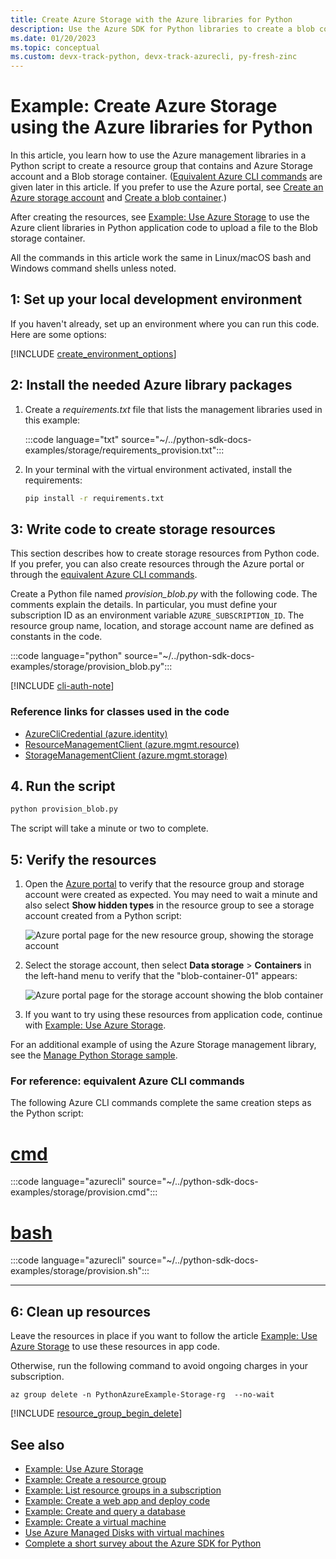 ```yaml
---
title: Create Azure Storage with the Azure libraries for Python
description: Use the Azure SDK for Python libraries to create a blob container in an Azure Storage account and then upload a file to that container.
ms.date: 01/20/2023
ms.topic: conceptual
ms.custom: devx-track-python, devx-track-azurecli, py-fresh-zinc
---
```


# Example: Create Azure Storage using the Azure libraries for Python

In this article, you learn how to use the Azure management libraries in a Python script to create a resource group that contains and Azure Storage account and a Blob storage container. ([Equivalent Azure CLI commands](#for-reference-equivalent-azure-cli-commands) are given later in this article. If you prefer to use the Azure portal, see [Create an Azure storage account](/azure/storage/common/storage-account-create?tabs=azure-portal) and [Create a blob container](/azure/storage/blobs/storage-quickstart-blobs-portal).)

After creating the resources, see [Example: Use Azure Storage](azure-sdk-example-storage-use.md) to use the Azure client libraries in Python application code to upload a file to the Blob storage container.

All the commands in this article work the same in Linux/macOS bash and Windows command shells unless noted.

## 1: Set up your local development environment

If you haven't already, set up an environment where you can run this code. Here are some options:

[!INCLUDE [create_environment_options](../../includes/create-environment-options.md)]

## 2: Install the needed Azure library packages

1. Create a *requirements.txt* file that lists the management libraries used in this example:

    :::code language="txt" source="~/../python-sdk-docs-examples/storage/requirements_provision.txt":::

1. In your terminal with the virtual environment activated, install the requirements:

    ```cmd
    pip install -r requirements.txt
    ```

## 3: Write code to create storage resources

This section describes how to create storage resources from Python code. If you prefer, you can also create resources through the Azure portal or through the [equivalent Azure CLI commands](#for-reference-equivalent-azure-cli-commands).

Create a Python file named *provision_blob.py* with the following code. The comments explain the details. In particular, you must define your subscription ID as an environment variable `AZURE_SUBSCRIPTION_ID`. The resource group name, location, and storage account name are defined as constants in the code.

:::code language="python" source="~/../python-sdk-docs-examples/storage/provision_blob.py":::

[!INCLUDE [cli-auth-note](../../includes/cli-auth-note.md)]

### Reference links for classes used in the code

- [AzureCliCredential (azure.identity)](/python/api/azure-identity/azure.identity.azureclicredential)
- [ResourceManagementClient (azure.mgmt.resource)](/python/api/azure-mgmt-resource/azure.mgmt.resource.resourcemanagementclient)
- [StorageManagementClient (azure.mgmt.storage)](/python/api/azure-mgmt-storage/azure.mgmt.storage.storagemanagementclient)

## 4. Run the script

```cmd
python provision_blob.py
```

The script will take a minute or two to complete.

## 5: Verify the resources

1. Open the [Azure portal](https://portal.azure.com) to verify that the resource group and storage account were created as expected. You may need to wait a minute and also select **Show hidden types** in the resource group to see a storage account created from a Python script:

    ![Azure portal page for the new resource group, showing the storage account](../../media/azure-sdk-example-storage/portal-show-hidden-types.png)

1. Select the storage account, then select **Data storage** > **Containers** in the left-hand menu to verify that the "blob-container-01" appears:

    ![Azure portal page for the storage account showing the blob container](../../media/azure-sdk-example-storage/portal-show-blob-containers.png)

1. If you want to try using these resources from application code, continue with [Example: Use Azure Storage](azure-sdk-example-storage-use.md).

For an additional example of using the Azure Storage management library, see the [Manage Python Storage sample](/samples/azure-samples/storage-python-manage/storage-python-manage/).

### For reference: equivalent Azure CLI commands

The following Azure CLI commands complete the same creation steps as the Python script:

# [cmd](#tab/cmd)

:::code language="azurecli" source="~/../python-sdk-docs-examples/storage/provision.cmd":::

# [bash](#tab/bash)

:::code language="azurecli" source="~/../python-sdk-docs-examples/storage/provision.sh":::

---

## 6: Clean up resources

Leave the resources in place if you want to follow the article [Example: Use Azure Storage](azure-sdk-example-storage-use.md) to use these resources in app code.

Otherwise, run the following command to avoid ongoing charges in your subscription.

```azurecli
az group delete -n PythonAzureExample-Storage-rg  --no-wait
```

[!INCLUDE [resource_group_begin_delete](../../includes/resource-group-begin-delete.md)]

## See also

- [Example: Use Azure Storage](azure-sdk-example-storage-use.md)
- [Example: Create a resource group](azure-sdk-example-resource-group.md)
- [Example: List resource groups in a subscription](azure-sdk-example-list-resource-groups.md)
- [Example: Create a web app and deploy code](azure-sdk-example-web-app.md)
- [Example: Create and query a database](azure-sdk-example-database.md)
- [Example: Create a virtual machine](azure-sdk-example-virtual-machines.md)
- [Use Azure Managed Disks with virtual machines](azure-sdk-samples-managed-disks.md)
- [Complete a short survey about the Azure SDK for Python](https://microsoft.qualtrics.com/jfe/form/SV_bNFX0HECjzPWMiG?Q_CHL=docs)
